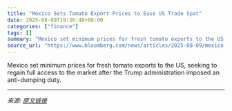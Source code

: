 ```yaml
---
title: "Mexico Sets Tomato Export Prices to Ease US Trade Spat"
date: 2025-08-09T19:36:48+08:00
categories: ["finance"]
tags: []
summary: "Mexico set minimum prices for fresh tomato exports to the US, seeking to regain full access to the market after the Trump administration imposed an anti-dumping duty."
source_url: "https://www.bloomberg.com/news/articles/2025-08-09/mexico-sets-tomato-export-prices-to-ease-trade-spat-with-trump"
---
```


Mexico set minimum prices for fresh tomato exports to the US, seeking to regain full access to the market after the Trump administration imposed an anti-dumping duty.

---

*来源: [原文链接](https://www.bloomberg.com/news/articles/2025-08-09/mexico-sets-tomato-export-prices-to-ease-trade-spat-with-trump)*
